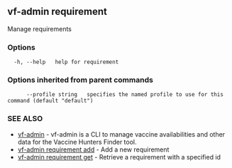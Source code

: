 ## vf-admin requirement

Manage requirements

### Options

```
  -h, --help   help for requirement
```

### Options inherited from parent commands

```
      --profile string   specifies the named profile to use for this command (default "default")
```

### SEE ALSO

* [vf-admin](vf-admin.md)	 - vf-admin is a CLI to manage vaccine availabilities and other data for the Vaccine Hunters Finder tool.
* [vf-admin requirement add](vf-admin_requirement_add.md)	 - Add a new requirement
* [vf-admin requirement get](vf-admin_requirement_get.md)	 - Retrieve a requirement with a specified id

